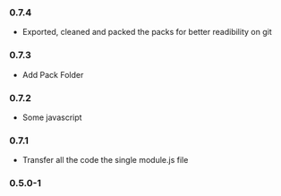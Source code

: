 ### 0.7.4

- Exported, cleaned and packed the packs for better readibility on git

### 0.7.3

- Add Pack Folder

### 0.7.2

- Some javascript

### 0.7.1

- Transfer all the code the single module.js file

### 0.5.0-1
